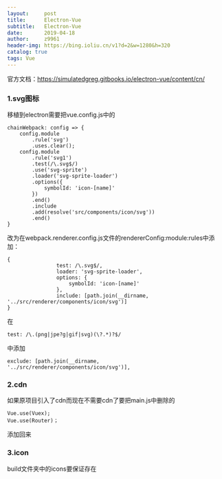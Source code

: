 ```yaml
---
layout:     post
title:      Electron-Vue
subtitle:   Electron-Vue
date:       2019-04-18
author:     z9961
header-img: https://bing.ioliu.cn/v1?d=2&w=1280&h=320
catalog: true
tags: Vue
---
```



官方文档：https://simulatedgreg.gitbooks.io/electron-vue/content/cn/

### 1.svg图标

移植到electron需要把vue.config.js中的

```
chainWebpack: config => {
    config.module
        .rule('svg')
        .uses.clear();
    config.module
        .rule('svg1')
        .test(/\.svg$/)
        .use('svg-sprite')
        .loader('svg-sprite-loader')
        .options({
            symbolId: 'icon-[name]'
        })
        .end()
        .include
        .add(resolve('src/components/icon/svg'))
        .end()
}
```

改为在webpack.renderer.config.js文件的rendererConfig:module:rules中添加：

```
{
                test: /\.svg$/,
                loader: 'svg-sprite-loader',
                options: {
                    symbolId: 'icon-[name]'
                },
                include: [path.join(__dirname, '../src/renderer/components/icon/svg')]
}
```

在

```
test: /\.(png|jpe?g|gif|svg)(\?.*)?$/
```

中添加

```
exclude: [path.join(__dirname, '../src/renderer/components/icon/svg')],
```



### 2.cdn

如果原项目引入了cdn而现在不需要cdn了要把main.js中删除的

```
Vue.use(Vuex);
Vue.use(Router)；
```

添加回来



### 3.icon

build文件夹中的icons要保证存在